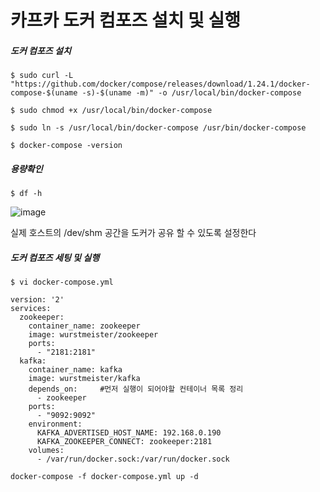 # 카프카 도커 컴포즈 설치 및 실행



##### 도커 컴포즈 설치

```
$ sudo curl -L "https://github.com/docker/compose/releases/download/1.24.1/docker-compose-$(uname -s)-$(uname -m)" -o /usr/local/bin/docker-compose
```

```
$ sudo chmod +x /usr/local/bin/docker-compose
```

```
$ sudo ln -s /usr/local/bin/docker-compose /usr/bin/docker-compose
```

```
$ docker-compose -version 
```

##### 용량확인

```
$ df -h
```

![image](https://github.com/newcodingtest/kafka_project/assets/57785267/629cbe66-1ecf-4fba-8421-e95ae8e1e027)


실제 호스트의 /dev/shm 공간을 도커가 공유 할 수 있도록 설정한다



##### 도커 컴포즈 세팅 및 실행

```
$ vi docker-compose.yml
```

```
version: '2'
services:
  zookeeper:
    container_name: zookeeper
    image: wurstmeister/zookeeper
    ports:
      - "2181:2181"
  kafka:
    container_name: kafka
    image: wurstmeister/kafka
    depends_on:     #먼저 실행이 되어야할 컨테이너 목록 정리
      - zookeeper
    ports:
      - "9092:9092"
    environment:
      KAFKA_ADVERTISED_HOST_NAME: 192.168.0.190
      KAFKA_ZOOKEEPER_CONNECT: zookeeper:2181
    volumes:
      - /var/run/docker.sock:/var/run/docker.sock
```

```
docker-compose -f docker-compose.yml up -d
```

